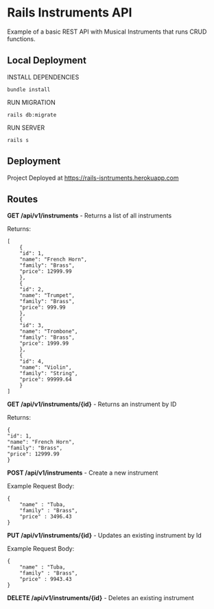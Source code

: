 # Rails Instruments API

Example of a basic REST API with Musical Instruments that runs CRUD functions.

## Local Deployment

INSTALL DEPENDENCIES

`bundle install`

RUN MIGRATION

`rails db:migrate`

RUN SERVER

`rails s`

## Deployment

Project Deployed at https://rails-isntruments.herokuapp.com

## Routes

**GET /api/v1/instruments** - Returns a list of all instruments

Returns:

    [
        {
        "id": 1,
        "name": "French Horn",
        "family": "Brass",
        "price": 12999.99
        },
        {
        "id": 2,
        "name": "Trumpet",
        "family": "Brass",
        "price": 999.99
        },
        {
        "id": 3,
        "name": "Trombone",
        "family": "Brass",
        "price": 1999.99
        },
        {
        "id": 4,
        "name": "Violin",
        "family": "String",
        "price": 99999.64
        }
    ]

**GET /api/v1/instruments/{id}** - Returns an instrument by ID

Returns:

    {
    "id": 1,
    "name": "French Horn",
    "family": "Brass",
    "price": 12999.99
    }

**POST /api/v1/instruments** - Create a new instrument

Example Request Body:

    {
        "name" : "Tuba,
        "family" : "Brass",
        "price" : 3496.43
    }

**PUT /api/v1/instruments/{id}** - Updates an existing instrument by Id

Example Request Body:

    {
        "name" : "Tuba,
        "family" : "Brass",
        "price" : 9943.43
    }

**DELETE /api/v1/instruments/{id}** - Deletes an existing instrument
